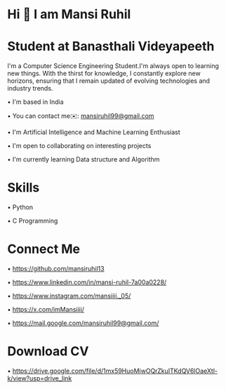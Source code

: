 # Hi 👋 I am Mansi Ruhil 

# Student at Banasthali Videyapeeth 
I'm a Computer Science Engineering Student.I'm always open to learning new things. With the thirst for knowledge, I constantly explore new horizons, ensuring that I remain updated of evolving technologies and industry trends.

• I'm based in India

• You can contact me✉️: mansiruhil99@gmail.com

• I'm Artificial Intelligence and Machine Learning Enthusiast

• I'm open to collaborating on interesting projects

• I'm currently learning Data structure and Algorithm

# Skills

• Python

• C Programming 

# Connect Me

• https://github.com/mansiruhil13

• https://www.linkedin.com/in/mansi-ruhil-7a00a0228/

• https://www.instagram.com/mansiiii._05/

• https://x.com/imMansiiii/

• https://mail.google.com/mansiruhil99@gmail.com/

# Download CV

• https://drive.google.com/file/d/1mx59HuoMiwOQrZkuITKdQV6lOaeXtl-k/view?usp=drive_link




